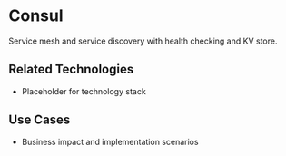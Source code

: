 # Consul

Service mesh and service discovery with health checking and KV store.

## Related Technologies
- Placeholder for technology stack

## Use Cases
- Business impact and implementation scenarios

